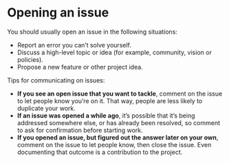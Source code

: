 # Opening an issue

You should usually open an issue in the following situations:

- Report an error you can’t solve yourself.
- Discuss a high-level topic or idea (for example, community, vision or policies).
- Propose a new feature or other project idea.

Tips for communicating on issues:

- **If you see an open issue that you want to tackle**, comment on the issue to let people know you’re on it. That way, people are less likely to duplicate your work.
- **If an issue was opened a while ago**, it’s possible that it’s being addressed somewhere else, or has already been resolved, so comment to ask for confirmation before starting work.
- **If you opened an issue, but figured out the answer later on your own**, comment on the issue to let people know, then close the issue. Even documenting that outcome is a contribution to the project.

